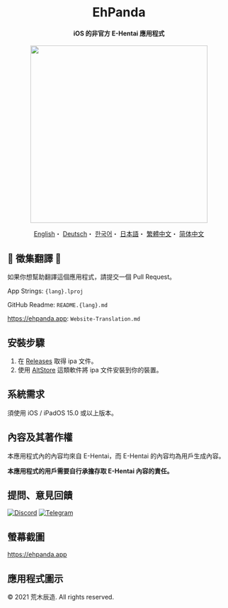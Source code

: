 <h1 align="center">EhPanda</h1>

<h4 align="center">iOS 的非官方 E-Hentai 應用程式</h4>

<p align="center">
<img src="https://user-images.githubusercontent.com/31207151/105609404-0acbff00-5de4-11eb-9e88-f3c6e0ba9d44.png" width="400"></img>
</p>

<p align="center">
  <a href="/README.md">English</a>・
  <a href="/README.de.md">Deutsch</a>・
  <a href="/README.ko.md">한국어</a>・
  <a href="/README.jpn.md">日本語</a>・
  <a href="/README.cht.md">繁體中文</a>・
  <a href="/README.chs.md">简体中文</a>
</p>

## 📢 徵集翻譯 📢
如果你想幫助翻譯這個應用程式，請提交一個 Pull Request。

App Strings: `{lang}.lproj`

GitHub Readme: `README.{lang}.md`

https://ehpanda.app: `Website-Translation.md`

## 安裝步驟
1. 在 [Releases](https://github.com/arakitatsuzou/EhPanda/releases) 取得 ipa 文件。
2. 使用 [AltStore](https://altstore.io) 這類軟件將 ipa 文件安裝到你的裝置。

## 系統需求
須使用 iOS / iPadOS 15.0 或以上版本。

## 內容及其著作權
本應用程式內的內容均來自 E-Hentai，而 E-Hentai 的內容均為用戶生成內容。

**本應用程式的用戶需要自行承擔存取 E-Hentai 內容的責任。**

## 提問、意見回饋
[![Discord](https://img.shields.io/badge/Discord-7289DA?style=for-the-badge&logo=discord&logoColor=white)](https://discord.gg/BSBE9FCBTq)
[![Telegram](https://img.shields.io/badge/Telegram-2CA5E0?style=for-the-badge&logo=telegram&logoColor=white)](https://t.me/ehpanda)

## 螢幕截圖
https://ehpanda.app

## 應用程式圖示
© 2021 荒木辰造. All rights reserved.
